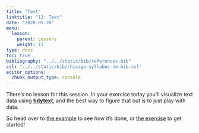 ```yaml
---
title: "Text"
linktitle: "13: Text"
date: "2020-05-28"
menu:
  lesson:
    parent: Lessons
    weight: 13
type: docs
toc: true
bibliography: "../../static/bib/references.bib"
csl: "../../static/bib/chicago-syllabus-no-bib.csl"
editor_options: 
  chunk_output_type: console
---
```


There’s no lesson for this session. In your exercise today you’ll visualize text data using [**tidytext**](https://www.tidytextmining.com/), and the best way to figure that out is to just play with data.

So head over to [the example](/example/13-example/) to see how it’s done, or [the exercise](/assignment/13-exercise/) to get started!
